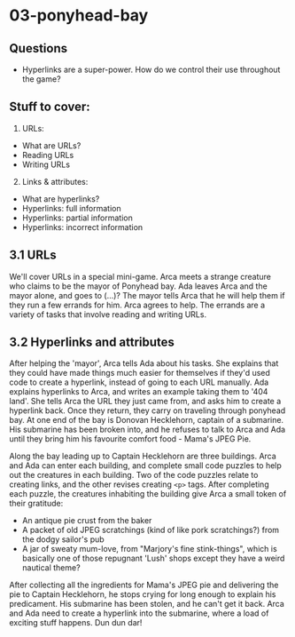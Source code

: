 # 03-ponyhead-bay

## Questions
- Hyperlinks are a super-power. How do we control their use throughout the game?

## Stuff to cover:
1. URLs:
  - What are URLs?
  - Reading URLs
  - Writing URLs
2. Links & attributes:
  - What are hyperlinks?
  - Hyperlinks: full information
  - Hyperlinks: partial information
  - Hyperlinks: incorrect information

## 3.1 URLs
We'll cover URLs in a special mini-game. Arca meets a strange creature who claims to be the mayor of Ponyhead bay. Ada leaves Arca and the mayor alone, and goes to (...)? The mayor tells Arca that he will help them if they run a few errands for him. Arca agrees to help. The errands are a variety of tasks that involve reading and writing URLs.

## 3.2 Hyperlinks and attributes
After helping the 'mayor', Arca tells Ada about his tasks. She explains that they could have made things much easier for themselves if they'd used code to create a hyperlink, instead of going to each URL manually. Ada explains hyperlinks to Arca, and writes an example taking them to '404 land'. She tells Arca the URL they just came from, and asks him to create a hyperlink back. Once they return, they carry on traveling through ponyhead bay. At one end of the bay is Donovan Hecklehorn, captain of a submarine. His submarine has been broken into, and he refuses to talk to Arca and Ada until they bring him his favourite comfort food - Mama's JPEG Pie.

Along the bay leading up to Captain Hecklehorn are three buildings. Arca and Ada can enter each building, and complete small code puzzles to help out the creatures in each building. Two of the code puzzles relate to creating links, and the other revises creating `<p>` tags. After completing each puzzle, the creatures inhabiting the building give Arca a small token of their gratitude:

- An antique pie crust from the baker
- A packet of old JPEG scratchings (kind of like pork scratchings?) from the dodgy sailor's pub
- A jar of sweaty mum-love, from "Marjory's fine stink-things", which is basically one of those repugnant 'Lush' shops except they have a weird nautical theme?

After collecting all the ingredients for Mama's JPEG pie and delivering the pie to Captain Hecklehorn, he stops crying for long enough to explain his predicament. His submarine has been stolen, and he can't get it back. Arca and Ada need to create a hyperlink into the submarine, where a load of exciting stuff happens. Dun dun dar!
